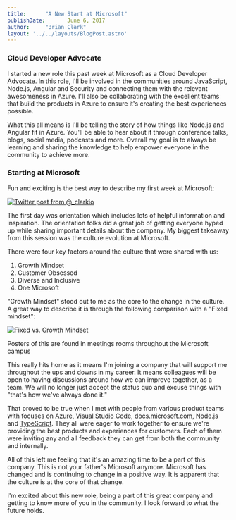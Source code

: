 ```yaml
---
title:      "A New Start at Microsoft"
publishDate:       June 6, 2017
author:     "Brian Clark"
layout: '../../layouts/BlogPost.astro'
---
```



### Cloud Developer Advocate

I started a new role this past week at Microsoft as a Cloud Developer Advocate. In this role, I'll be involved in the communities around JavaScript, Node.js, Angular and Security and connecting them with the relevant awesomeness in Azure. I'll also be collaborating with the excellent teams that build the products in Azure to ensure it's creating the best experiences possible.

What this all means is I'll be telling the story of how things like Node.js and Angular fit in Azure. You'll be able to hear about it through conference talks, blogs, social media, podcasts and more. Overall my goal is to always be learning and sharing the knowledge to help empower everyone in the community to achieve more.

### Starting at Microsoft

Fun and exciting is the best way to describe my first week at Microsoft:

<a href="https://twitter.com/_clarkio/status/869668624683868161">
    <img class="post-image" src="/assets/old-posts/img/new-start-at-msft/start-at-msft-tweet.png" alt="Twitter post from @_clarkio">
</a>

The first day was orientation which includes lots of helpful information and inspiration. The orientation folks did a great job of getting everyone hyped up while sharing important details about the company.  My biggest takeaway from this session was the culture evolution at Microsoft.

There were four key factors around the culture that were shared with us:
1. Growth Mindset
2. Customer Obsessed
3. Diverse and Inclusive
4. One Microsoft

"Growth Mindset" stood out to me as the core to the change in the culture. A great way to describe it is through the following comparison with a "Fixed mindset":

<img class="post-image" src="/assets/old-posts/img/new-start-at-msft/fixed-vs-growth-mindset.png" alt="Fixed vs. Growth Mindset">

<span class="caption text-muted">Posters of this are found in meetings rooms throughout the Microsoft campus</span>

This really hits home as it means I'm joining a company that will support me throughout the ups and downs in my career. It means colleagues will be open to having discussions around how we can improve together, as a team. We will no longer just accept the status quo and excuse things with "that's how we've always done it."

That proved to be true when I met with people from various product teams with focuses on [Azure](https://azure.microsoft.com), [Visual Studio Code](https://code.visualstudio.com/), [docs.microsoft.com](https://docs.microsoft.com), [Node.js](https://nodejs.org) and [TypeScript](http://www.typescriptlang.org/). They all were eager to work together to ensure we're providing the best products and experiences for customers. Each of them were inviting any and all feedback they can get from both the community and internally.

All of this left me feeling that it's an amazing time to be a part of this company. This is not your father's Microsoft anymore. Microsoft has changed and is continuing to change in a positive way. It is apparent that the culture is at the core of that change.

I'm excited about this new role, being a part of this great company and getting to know more of you in the community. I look forward to what the future holds.
